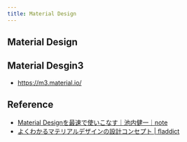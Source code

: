 ```yaml
---
title: Material Design
---
```


## Material Design


## Material Desgin3
- https://m3.material.io/



## Reference
* [Material Designを最速で使いこなす｜池内健一｜note](https://note.mu/kenichiikeuchi/n/nc697dd8ad639)
* [よくわかるマテリアルデザインの設計コンセプト | fladdict](http://fladdict.net/blog/2015/05/material-design.html)
